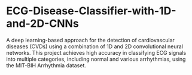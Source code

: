 # ECG-Disease-Classifier-with-1D-and-2D-CNNs
A deep learning-based approach for the detection of cardiovascular diseases (CVDs) using a combination of 1D and 2D convolutional neural networks. This project achieves high accuracy in classifying ECG signals into multiple categories, including normal and various arrhythmias, using the MIT-BIH Arrhythmia dataset.
